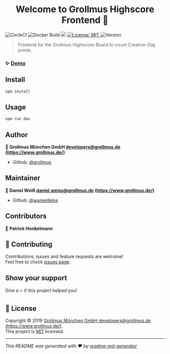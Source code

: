 <h1 align="center">Welcome to Grollmus Highscore Frontend 👋</h1>
<p>
  <img alt="CircleCI" src="https://img.shields.io/circleci/build/github/grollmus/highscore-frontend/master" />
  <img alt="Docker Build" src="https://img.shields.io/docker/cloud/build/grollmus/highscore-frontend" />
  <img alt"Code Quality" src="https://api.codacy.com/project/badge/Grade/d805a97ec169453fa4fbdf4d2cb524ed" />
  <a href="LICENSE" target="_blank">
    <img alt="License: MIT" src="https://img.shields.io/badge/License-MIT-yellow.svg" />
  </a>
  <img alt="Version" src="https://img.shields.io/badge/version-1.1.0-blue.svg?cacheSeconds=2592000" />
</p>

> Frontend for the Grollmus Highscore-Board to count Creative-Day points.

### ✨ [Demo](http://demo.demo.com)

## Install

```sh
npm install
```

## Usage

```sh
npm run dev
```

## Author

👤 **Grollmus München GmbH <developers@grollmus.de> (https://www.grollmus.de/)**

- Github: [@grollmus](https://github.com/grollmus)

## Maintainer

👤 **Daniel Weiß <daniel.weiss@grollmus.de> (https://www.grollmus.de/)**

- Github: [@wanieldeiss](https://github.com/wanieldeiss)

## Contributors

👤 **Patrick Henkelmann**

## 🤝 Contributing

Contributions, issues and feature requests are welcome!<br />Feel free to check [issues page](https://github.com/grollmus/highscore-frontend/issues).

## Show your support

Give a ⭐️ if this project helped you!

## 📝 License

Copyright © 2019 [Grollmus München GmbH <developers@grollmus.de> (https://www.grollmus.de/)](https://github.com/grollmus).<br />
This project is [MIT](LICENSE) licensed.

---

_This README was generated with ❤️ by [readme-md-generator](https://github.com/kefranabg/readme-md-generator)_
